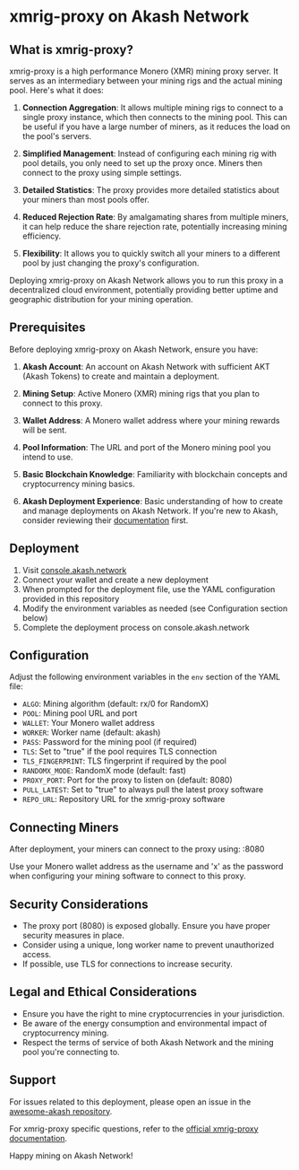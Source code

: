 # xmrig-proxy on Akash Network

## What is xmrig-proxy?

xmrig-proxy is a high performance Monero (XMR) mining proxy server. It serves as an intermediary between your mining rigs and the actual mining pool. Here's what it does:

1. **Connection Aggregation**: It allows multiple mining rigs to connect to a single proxy instance, which then connects to the mining pool. This can be useful if you have a large number of miners, as it reduces the load on the pool's servers.

2. **Simplified Management**: Instead of configuring each mining rig with pool details, you only need to set up the proxy once. Miners then connect to the proxy using simple settings.

3. **Detailed Statistics**: The proxy provides more detailed statistics about your miners than most pools offer.

4. **Reduced Rejection Rate**: By amalgamating shares from multiple miners, it can help reduce the share rejection rate, potentially increasing mining efficiency.

5. **Flexibility**: It allows you to quickly switch all your miners to a different pool by just changing the proxy's configuration.

Deploying xmrig-proxy on Akash Network allows you to run this proxy in a decentralized cloud environment, potentially providing better uptime and geographic distribution for your mining operation.

## Prerequisites

Before deploying xmrig-proxy on Akash Network, ensure you have:

1. **Akash Account**: An account on Akash Network with sufficient AKT (Akash Tokens) to create and maintain a deployment.

2. **Mining Setup**: Active Monero (XMR) mining rigs that you plan to connect to this proxy.

3. **Wallet Address**: A Monero wallet address where your mining rewards will be sent.

4. **Pool Information**: The URL and port of the Monero mining pool you intend to use.

5. **Basic Blockchain Knowledge**: Familiarity with blockchain concepts and cryptocurrency mining basics.

6. **Akash Deployment Experience**: Basic understanding of how to create and manage deployments on Akash Network. If you're new to Akash, consider reviewing their [documentation](https://akash.network/docs) first.

## Deployment

1. Visit [console.akash.network](https://console.akash.network)
2. Connect your wallet and create a new deployment
3. When prompted for the deployment file, use the YAML configuration provided in this repository
4. Modify the environment variables as needed (see Configuration section below)
5. Complete the deployment process on console.akash.network

## Configuration

Adjust the following environment variables in the `env` section of the YAML file:

- `ALGO`: Mining algorithm (default: rx/0 for RandomX)
- `POOL`: Mining pool URL and port
- `WALLET`: Your Monero wallet address
- `WORKER`: Worker name (default: akash)
- `PASS`: Password for the mining pool (if required)
- `TLS`: Set to "true" if the pool requires TLS connection
- `TLS_FINGERPRINT`: TLS fingerprint if required by the pool
- `RANDOMX_MODE`: RandomX mode (default: fast)
- `PROXY_PORT`: Port for the proxy to listen on (default: 8080)
- `PULL_LATEST`: Set to "true" to always pull the latest proxy software
- `REPO_URL`: Repository URL for the xmrig-proxy software

## Connecting Miners

After deployment, your miners can connect to the proxy using:
<akash-provider-URI-address>:8080

Use your Monero wallet address as the username and 'x' as the password when configuring your mining software to connect to this proxy.

## Security Considerations

- The proxy port (8080) is exposed globally. Ensure you have proper security measures in place.
- Consider using a unique, long worker name to prevent unauthorized access.
- If possible, use TLS for connections to increase security.

## Legal and Ethical Considerations

- Ensure you have the right to mine cryptocurrencies in your jurisdiction.
- Be aware of the energy consumption and environmental impact of cryptocurrency mining.
- Respect the terms of service of both Akash Network and the mining pool you're connecting to.

## Support

For issues related to this deployment, please open an issue in the [awesome-akash repository](https://github.com/ovrclk/awesome-akash).

For xmrig-proxy specific questions, refer to the [official xmrig-proxy documentation](https://xmrig.com/proxy).

Happy mining on Akash Network!

